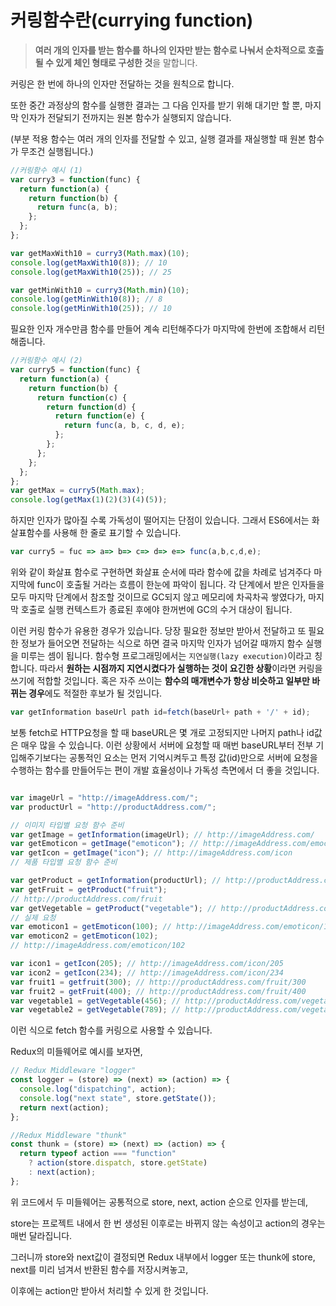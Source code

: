 # 커링함수란(currying function)
> **여러 개의 인자를 받는 함수를 하나의 인자만 받는 함수로 나눠서 순차적으로 호출 될 수 있게 체인 형태로 구성한 것**을 말합니다.
> 
커링은 한 번에 하나의 인자만 전달하는 것을 원칙으로 합니다.

또한 중간 과정상의 함수를 실행한 결과는 그 다음 인자를 받기 위해 대기만 할 뿐, 마지막 인자가 전달되기 전까지는 원본 함수가 실행되지 않습니다.

(부분 적용 함수는 여러 개의 인자를 전달할 수 있고, 실행 결과를 재실행할 때 원본 함수가 무조건 실행됩니다.)


```js
//커링함수 예시 (1)
var curry3 = function(func) {
  return function(a) {
    return function(b) {
      return func(a, b);
    };
  };
};

var getMaxWith10 = curry3(Math.max)(10);
console.log(getMaxWith10(8)); // 10
console.log(getMaxWith10(25)); // 25

var getMinWith10 = curry3(Math.min)(10);
console.log(getMinWith10(8)); // 8
console.log(getMinWith10(25)); // 10
```
필요한 인자 개수만큼 함수를 만들어 계속 리턴해주다가 마지막에 한번에 조합해서 리턴해줍니다.

```js
//커링함수 예시 (2)
var curry5 = function(func) {
  return function(a) {
    return function(b) {
      return function(c) {
        return function(d) {
          return function(e) {
            return func(a, b, c, d, e);
          };
        };
      };
    };
  };
};
var getMax = curry5(Math.max);
console.log(getMax(1)(2)(3)(4)(5));
```
하지만 인자가 많아질 수록 가독성이 떨어지는 단점이 있습니다.
그래서 ES6에서는 화살표함수를 사용해 한 줄로 표기할 수 있습니다.
```js
var curry5 = fuc => a=> b=> c=> d=> e=> func(a,b,c,d,e);
```
위와 같이 화살표 함수로 구현하면 화살표 순서에 따라 함수에 값을 차례로 넘겨주다 마지막에 func이 호출될 거라는 흐름이 한눈에 파악이 됩니다.
각 단계에서 받은 인자들을 모두 마지막 단계에서 참조할 것이므로 GC되지 않고 메모리에 차곡차곡 쌓였다가, 마지막 호출로 실행 컨텍스트가 종료된 후에야 한꺼번에 GC의 수거 대상이 됩니다.

이런 커링 함수가 유용한 경우가 있습니다.
당장 필요한 정보만 받아서 전달하고 또 필요한 정보가 들어오면 전달하는 식으로 하면 결국 마지막 인자가 넘어갈 때까지 함수 실행을 미루는 셈이 됩니다. 함수형 프로그래밍에서는 `지연실행(lazy execution)`이라고 칭합니다.
따라서 **원하는 시점까지 지연시켰다가 실행하는 것이 요긴한 상황**이라면 커링을 쓰기에 적합할 것입니다.
혹은 자주 쓰이는 **함수의 매개변수가 항상 비슷하고 일부만 바뀌는 경우**에도 적절한 후보가 될 것입니다.

```js
var getInformation baseUrl path id=fetch(baseUrl+ path + '/' + id);
```
보통 fetch로 HTTP요청을 할 때 baseURL은 몇 개로 고정되지만 나머지 path나 id값은 매우 많을 수 있습니다. 이런 상황에서 서버에 요청할 때 매번 baseURL부터 전부 기입해주기보다는 공통적인 요소는 먼저 기억시켜두고 특정 값(id)만으로 서버에 요청을 수행하는 함수를 만들어두는 편이 개발 효율성이나 가독성 측면에서 더 좋을 것입니다.
```js

var imageUrl = "http://imageAddress.com/";
var productUrl = "http://productAddress.com/";

// 이미지 타입별 요청 함수 준비
var getImage = getInformation(imageUrl); // http://imageAddress.com/
var getEmoticon = getImage("emoticon"); // http://imageAddress.com/emociton
var getIcon = getImage("icon"); // http://imageAddress.com/icon
// 제품 타입별 요청 함수 준비

var getProduct = getInformation(productUrl); // http://productAddress.com/
var getFruit = getProduct("fruit");
// http://productAddress.com/fruit
var getVegetable = getProduct("vegetable"); // http://productAddress.com/vegetable
// 실제 요청
var emoticon1 = getEmoticon(100); // http://imageAddress.com/emoticon/100
var emoticon2 = getEmoticon(102);
// http://imageAddress.com/emoticon/102

var icon1 = getIcon(205); // http://imageAddress.com/icon/205
var icon2 = getIcon(234); // http://imageAddress.com/icon/234
var fruit1 = getfruit(300); // http://productAddress.com/fruit/300
var fruit2 = getFruit(400); // http://productAddress.com/fruit/400
var vegetable1 = getVegetable(456); // http://productAddress.com/vegetable/456
var vegetable2 = getVegetable(789); // http://productAddress.com/vegetable/789
```
이런 식으로 fetch 함수를 커링으로 사용할 수 있습니다.

Redux의 미들웨어로 예시를 보자면,
```js
// Redux Middleware "logger"
const logger = (store) => (next) => (action) => {
  console.log("dispatching", action);
  console.log("next state", store.getState());
  return next(action);
};

//Redux Middleware "thunk"
const thunk = (store) => (next) => (action) => {
  return typeof action === "function"
    ? action(store.dispatch, store.getState)
    : next(action);
};
```
위 코드에서 두 미들웨어는 공통적으로 store, next, action 순으로 인자를 받는데, 

store는 프로젝트 내에서 한 번 생성된 이후로는 바뀌지 않는 속성이고 action의 경우는 매번 달라집니다.

그러니까 store와 next값이 결정되면 Redux 내부에서 logger 또는 thunk에 store, next를 미리 넘겨서 반환된 함수를 저장시켜놓고,

이후에는 action만 받아서 처리할 수 있게 한 것입니다.
